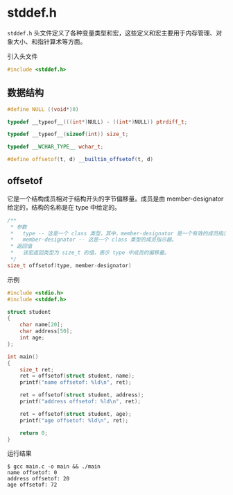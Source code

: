 # stddef.h

`stddef.h` 头文件定义了各种变量类型和宏，这些定义和宏主要用于内存管理、对象大小、和指针算术等方面。

引入头文件

```cpp
#include <stddef.h>
```

## 数据结构

```cpp
#define NULL ((void*)0)

typedef __typeof__(((int*)NULL) - ((int*)NULL)) ptrdiff_t;

typedef __typeof__(sizeof(int)) size_t;

typedef __WCHAR_TYPE__ wchar_t;

#define offsetof(t, d) __builtin_offsetof(t, d)
```

## offsetof

它是一个结构成员相对于结构开头的字节偏移量。成员是由 member-designator 给定的，结构的名称是在 type 中给定的。

```cpp
/**
 * 参数
 *   type -- 这是一个 class 类型，其中，member-designator 是一个有效的成员指示器。
 *   member-designator -- 这是一个 class 类型的成员指示器。
 * 返回值
 *   该宏返回类型为 size_t 的值，表示 type 中成员的偏移量。
 */
size_t offsetof(type, member-designator)
```

示例

```cpp
#include <stdio.h>
#include <stddef.h>

struct student
{
    char name[20];
    char address[50];
    int age;
};

int main()
{
    size_t ret;
    ret = offsetof(struct student, name);
    printf("name offsetof: %ld\n", ret);

    ret = offsetof(struct student, address);
    printf("address offsetof: %ld\n", ret);

    ret = offsetof(struct student, age);
    printf("age offsetof: %ld\n", ret);

    return 0;
}
```

运行结果

```shell
$ gcc main.c -o main && ./main
name offsetof: 0
address offsetof: 20
age offsetof: 72
```

